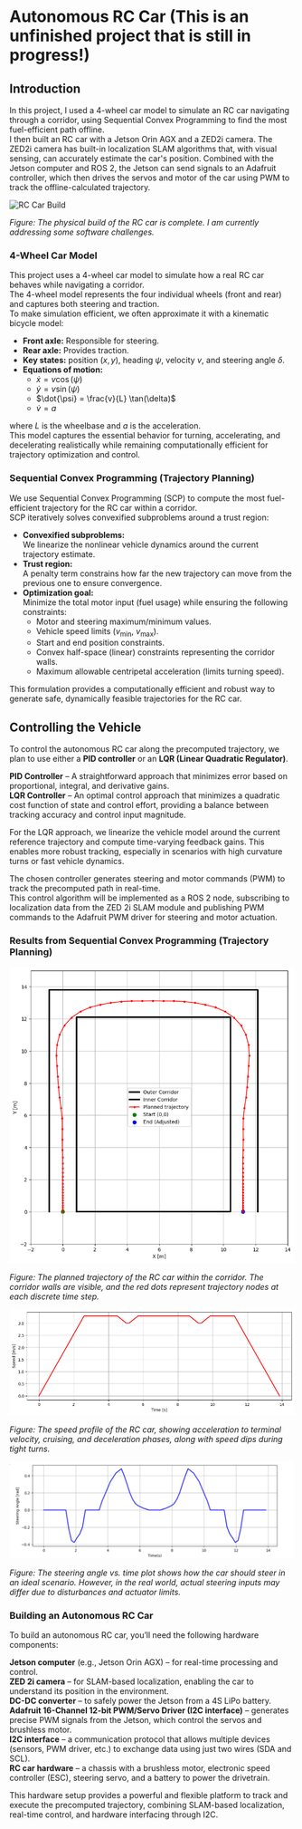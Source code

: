 

# Autonomous RC Car  (This is an unfinished project that is still in progress!)
## Introduction

In this project, I used a 4-wheel car model to simulate an RC car navigating through a corridor, using Sequential Convex Programming to find the most fuel-efficient path offline.  
I then built an RC car with a Jetson Orin AGX and a ZED2i camera. The ZED2i camera has built-in localization SLAM algorithms that, with visual sensing, can accurately estimate the car's position. 
Combined with the Jetson computer and ROS 2, the Jetson can send signals to an Adafruit controller, which then drives the servos and motor of the car using PWM to track the offline-calculated trajectory.

![RC Car Build](RCCAR.png)

*Figure: The physical build of the RC car is complete. I am currently addressing some software challenges.*


### 4-Wheel Car Model

This project uses a 4-wheel car model to simulate how a real RC car behaves while navigating a corridor.  
The 4-wheel model represents the four individual wheels (front and rear) and captures both steering and traction.  
To make simulation efficient, we often approximate it with a kinematic bicycle model:

- **Front axle:** Responsible for steering.
- **Rear axle:** Provides traction.
- **Key states:** position $(x, y)$, heading $\psi$, velocity $v$, and steering angle $\delta$.
- **Equations of motion:**
    - $\dot{x} = v \cos(\psi)$
    - $\dot{y} = v \sin(\psi)$
    - $\dot{\psi} = \frac{v}{L} \tan(\delta)$
    - $\dot{v} = a$

where $L$ is the wheelbase and $a$ is the acceleration.  
This model captures the essential behavior for turning, accelerating, and decelerating realistically while remaining computationally efficient for trajectory optimization and control.

### Sequential Convex Programming (Trajectory Planning)

We use Sequential Convex Programming (SCP) to compute the most fuel-efficient trajectory for the RC car within a corridor.  
SCP iteratively solves convexified subproblems around a trust region:

- **Convexified subproblems:**  
  We linearize the nonlinear vehicle dynamics around the current trajectory estimate.  
- **Trust region:**  
  A penalty term constrains how far the new trajectory can move from the previous one to ensure convergence.
- **Optimization goal:**  
  Minimize the total motor input (fuel usage) while ensuring the following constraints:
  - Motor and steering maximum/minimum values.
  - Vehicle speed limits ($v_{\min}$, $v_{\max}$).
  - Start and end position constraints.
  - Convex half-space (linear) constraints representing the corridor walls.
  - Maximum allowable centripetal acceleration (limits turning speed).

This formulation provides a computationally efficient and robust way to generate safe, dynamically feasible trajectories for the RC car.

## Controlling the Vehicle

To control the autonomous RC car along the precomputed trajectory, we plan to use either a **PID controller** or an **LQR (Linear Quadratic Regulator)**.

**PID Controller** – A straightforward approach that minimizes error based on proportional, integral, and derivative gains.  
**LQR Controller** – An optimal control approach that minimizes a quadratic cost function of state and control effort, providing a balance between tracking accuracy and control input magnitude.

For the LQR approach, we linearize the vehicle model around the current reference trajectory and compute time-varying feedback gains. This enables more robust tracking, especially in scenarios with high curvature turns or fast vehicle dynamics.

The chosen controller generates steering and motor commands (PWM) to track the precomputed path in real-time.  
This control algorithm will be implemented as a ROS 2 node, subscribing to localization data from the ZED 2i SLAM module and publishing PWM commands to the Adafruit PWM driver for steering and motor actuation.


### Results from Sequential Convex Programming (Trajectory Planning)



![RC Car Trajectory](Trajj.png)

*Figure: The planned trajectory of the RC car within the corridor. The corridor walls are visible, and the red dots represent trajectory nodes at each discrete time step.*


![RC Car Speed vs Time](CarSpeedVSTime.png)

*Figure: The speed profile of the RC car, showing acceleration to terminal velocity, cruising, and deceleration phases, along with speed dips during tight turns.*


![RC Car Steering Angle vs Time](SteeringanglevsTime.png)

*Figure: The steering angle vs. time plot shows how the car should steer in an ideal scenario. However, in the real world, actual steering inputs may differ due to disturbances and actuator limits.*


### Building an Autonomous RC Car

To build an autonomous RC car, you’ll need the following hardware components:

 **Jetson computer** (e.g., Jetson Orin AGX) – for real-time processing and control.  
 **ZED 2i camera** – for SLAM-based localization, enabling the car to understand its position in the environment.  
 **DC-DC converter** – to safely power the Jetson from a 4S LiPo battery.  
 **Adafruit 16-Channel 12-bit PWM/Servo Driver (I2C interface)** – generates precise PWM signals from the Jetson, which control the servos and brushless motor.  
 **I2C interface** – a communication protocol that allows multiple devices (sensors, PWM driver, etc.) to exchange data using just two wires (SDA and SCL).  
 **RC car hardware** – a chassis with a brushless motor, electronic speed controller (ESC), steering servo, and a battery to power the drivetrain.

This hardware setup provides a powerful and flexible platform to track and execute the precomputed trajectory, combining SLAM-based localization, real-time control, and hardware interfacing through I2C.


